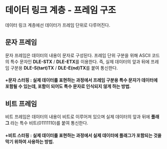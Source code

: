 # 데이터 링크 계층 - 프레임 구조
데이터 링크 계층에선 데이터가 프레임 단위로 다루어진다.
## 문자 프레임
문자 프레임은 데이터의 내용이 문자로 구성된다. 프레임 단위 구분을 위해 ASCII 코드의 특수 문자인 **DLE-STX** / **DLE-ETX**를 이용한다. 즉, 실제 데이터의 앞과 뒤에 프레임 구분용 **DLE-S(tart)TX** / **DLE-E(nd)TX**를 붙여 통신한다.    
#### +문자 스터핑 : 실제 데이터를 표현하는 과정에서 프레임 구분용 특수 문자가 데이터에 포함될 수 있는데, 포함이 되어도 특수 문자로 인식되지 않게 하는 방법.

## 비트 프레임
비트 프레임은 데이터의 내용이 비트로 이루어져 있으며 실제 데이터의 앞과 뒤에 **플래그** 라는 특수 비트(01111110)를 붙여 통신한다.
#### +비트 스터핑 : 실제 데이터를 표현하는 과정에서 실제 데이터에 플래그가 포함되는 것을 막기 위하여 사용하는 방법.

